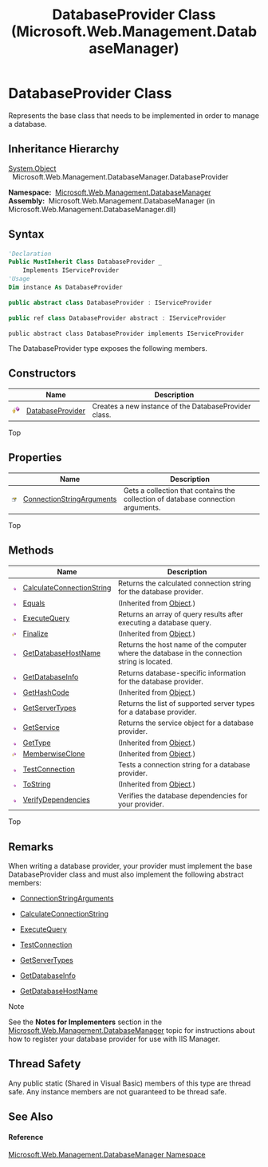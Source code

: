 ﻿---
title: DatabaseProvider Class (Microsoft.Web.Management.DatabaseManager)
TOCTitle: DatabaseProvider Class
ms:assetid: T:Microsoft.Web.Management.DatabaseManager.DatabaseProvider
ms:mtpsurl: https://msdn.microsoft.com/en-us/library/microsoft.web.management.databasemanager.databaseprovider(v=VS.90)
ms:contentKeyID: 20476612
ms.date: 05/02/2012
mtps_version: v=VS.90
f1_keywords:
- Microsoft.Web.Management.DatabaseManager.DatabaseProvider
dev_langs:
- CSharp
- JScript
- VB
- c++
api_location:
- Microsoft.Web.Management.DatabaseManager.dll
api_name:
- Microsoft.Web.Management.DatabaseManager.DatabaseProvider
api_type:
- Managed
topic_type:
- apiref
- kbSyntax
product_family_name: VS
ROBOTS: INDEX,FOLLOW
---

# DatabaseProvider Class

Represents the base class that needs to be implemented in order to manage a database.

## Inheritance Hierarchy

[System.Object](https://msdn.microsoft.com/en-us/library/e5kfa45b\(v=vs.90\))  
  Microsoft.Web.Management.DatabaseManager.DatabaseProvider  

**Namespace:**  [Microsoft.Web.Management.DatabaseManager](microsoft-web-management-databasemanager-namespace.md)  
**Assembly:**  Microsoft.Web.Management.DatabaseManager (in Microsoft.Web.Management.DatabaseManager.dll)

## Syntax

``` vb
'Declaration
Public MustInherit Class DatabaseProvider _
    Implements IServiceProvider
'Usage
Dim instance As DatabaseProvider
```

``` csharp
public abstract class DatabaseProvider : IServiceProvider
```

``` c++
public ref class DatabaseProvider abstract : IServiceProvider
```

``` jscript
public abstract class DatabaseProvider implements IServiceProvider
```

The DatabaseProvider type exposes the following members.

## Constructors

<table>
<thead>
<tr class="header">
<th> </th>
<th>Name</th>
<th>Description</th>
</tr>
</thead>
<tbody>
<tr class="odd">
<td><img src="images/Dd565996.protmethod(en-us,VS.90).gif" title="Protected method" alt="Protected method" /></td>
<td><a href="databaseprovider-constructor-microsoft-web-management-databasemanager.md">DatabaseProvider</a></td>
<td>Creates a new instance of the DatabaseProvider class.</td>
</tr>
</tbody>
</table>


Top

## Properties

<table>
<thead>
<tr class="header">
<th> </th>
<th>Name</th>
<th>Description</th>
</tr>
</thead>
<tbody>
<tr class="odd">
<td><img src="images/Dd565996.pubproperty(en-us,VS.90).gif" title="Public property" alt="Public property" /></td>
<td><a href="databaseprovider-connectionstringarguments-property-microsoft-web-management-databasemanager.md">ConnectionStringArguments</a></td>
<td>Gets a collection that contains the collection of database connection arguments.</td>
</tr>
</tbody>
</table>


Top

## Methods

<table>
<thead>
<tr class="header">
<th> </th>
<th>Name</th>
<th>Description</th>
</tr>
</thead>
<tbody>
<tr class="odd">
<td><img src="images/Dd565996.pubmethod(en-us,VS.90).gif" title="Public method" alt="Public method" /></td>
<td><a href="databaseprovider-calculateconnectionstring-method-microsoft-web-management-databasemanager.md">CalculateConnectionString</a></td>
<td>Returns the calculated connection string for the database provider.</td>
</tr>
<tr class="even">
<td><img src="images/Dd565996.pubmethod(en-us,VS.90).gif" title="Public method" alt="Public method" /></td>
<td><a href="https://msdn.microsoft.com/en-us/library/bsc2ak47(v=vs.90)">Equals</a></td>
<td>(Inherited from <a href="https://msdn.microsoft.com/en-us/library/e5kfa45b(v=vs.90)">Object</a>.)</td>
</tr>
<tr class="odd">
<td><img src="images/Dd565996.pubmethod(en-us,VS.90).gif" title="Public method" alt="Public method" /></td>
<td><a href="databaseprovider-executequery-method-microsoft-web-management-databasemanager.md">ExecuteQuery</a></td>
<td>Returns an array of query results after executing a database query.</td>
</tr>
<tr class="even">
<td><img src="images/Dd565996.protmethod(en-us,VS.90).gif" title="Protected method" alt="Protected method" /></td>
<td><a href="https://msdn.microsoft.com/en-us/library/4k87zsw7(v=vs.90)">Finalize</a></td>
<td>(Inherited from <a href="https://msdn.microsoft.com/en-us/library/e5kfa45b(v=vs.90)">Object</a>.)</td>
</tr>
<tr class="odd">
<td><img src="images/Dd565996.pubmethod(en-us,VS.90).gif" title="Public method" alt="Public method" /></td>
<td><a href="databaseprovider-getdatabasehostname-method-microsoft-web-management-databasemanager.md">GetDatabaseHostName</a></td>
<td>Returns the host name of the computer where the database in the connection string is located.</td>
</tr>
<tr class="even">
<td><img src="images/Dd565996.pubmethod(en-us,VS.90).gif" title="Public method" alt="Public method" /></td>
<td><a href="databaseprovider-getdatabaseinfo-method-microsoft-web-management-databasemanager.md">GetDatabaseInfo</a></td>
<td>Returns database-specific information for the database provider.</td>
</tr>
<tr class="odd">
<td><img src="images/Dd565996.pubmethod(en-us,VS.90).gif" title="Public method" alt="Public method" /></td>
<td><a href="https://msdn.microsoft.com/en-us/library/zdee4b3y(v=vs.90)">GetHashCode</a></td>
<td>(Inherited from <a href="https://msdn.microsoft.com/en-us/library/e5kfa45b(v=vs.90)">Object</a>.)</td>
</tr>
<tr class="even">
<td><img src="images/Dd565996.pubmethod(en-us,VS.90).gif" title="Public method" alt="Public method" /></td>
<td><a href="databaseprovider-getservertypes-method-microsoft-web-management-databasemanager.md">GetServerTypes</a></td>
<td>Returns the list of supported server types for a database provider.</td>
</tr>
<tr class="odd">
<td><img src="images/Dd565996.pubmethod(en-us,VS.90).gif" title="Public method" alt="Public method" /></td>
<td><a href="databaseprovider-getservice-method-microsoft-web-management-databasemanager.md">GetService</a></td>
<td>Returns the service object for a database provider.</td>
</tr>
<tr class="even">
<td><img src="images/Dd565996.pubmethod(en-us,VS.90).gif" title="Public method" alt="Public method" /></td>
<td><a href="https://msdn.microsoft.com/en-us/library/dfwy45w9(v=vs.90)">GetType</a></td>
<td>(Inherited from <a href="https://msdn.microsoft.com/en-us/library/e5kfa45b(v=vs.90)">Object</a>.)</td>
</tr>
<tr class="odd">
<td><img src="images/Dd565996.protmethod(en-us,VS.90).gif" title="Protected method" alt="Protected method" /></td>
<td><a href="https://msdn.microsoft.com/en-us/library/57ctke0a(v=vs.90)">MemberwiseClone</a></td>
<td>(Inherited from <a href="https://msdn.microsoft.com/en-us/library/e5kfa45b(v=vs.90)">Object</a>.)</td>
</tr>
<tr class="even">
<td><img src="images/Dd565996.pubmethod(en-us,VS.90).gif" title="Public method" alt="Public method" /></td>
<td><a href="databaseprovider-testconnection-method-microsoft-web-management-databasemanager.md">TestConnection</a></td>
<td>Tests a connection string for a database provider.</td>
</tr>
<tr class="odd">
<td><img src="images/Dd565996.pubmethod(en-us,VS.90).gif" title="Public method" alt="Public method" /></td>
<td><a href="https://msdn.microsoft.com/en-us/library/7bxwbwt2(v=vs.90)">ToString</a></td>
<td>(Inherited from <a href="https://msdn.microsoft.com/en-us/library/e5kfa45b(v=vs.90)">Object</a>.)</td>
</tr>
<tr class="even">
<td><img src="images/Dd565996.pubmethod(en-us,VS.90).gif" title="Public method" alt="Public method" /></td>
<td><a href="databaseprovider-verifydependencies-method-microsoft-web-management-databasemanager.md">VerifyDependencies</a></td>
<td>Verifies the database dependencies for your provider.</td>
</tr>
</tbody>
</table>


Top

## Remarks

When writing a database provider, your provider must implement the base DatabaseProvider class and must also implement the following abstract members:

  - [ConnectionStringArguments](databaseprovider-connectionstringarguments-property-microsoft-web-management-databasemanager.md)

  - [CalculateConnectionString](databaseprovider-calculateconnectionstring-method-microsoft-web-management-databasemanager.md)

  - [ExecuteQuery](databaseprovider-executequery-method-microsoft-web-management-databasemanager.md)

  - [TestConnection](databaseprovider-testconnection-method-microsoft-web-management-databasemanager.md)

  - [GetServerTypes](databaseprovider-getservertypes-method-microsoft-web-management-databasemanager.md)

  - [GetDatabaseInfo](databaseprovider-getdatabaseinfo-method-microsoft-web-management-databasemanager.md)

  - [GetDatabaseHostName](databaseprovider-getdatabasehostname-method-microsoft-web-management-databasemanager.md)


> [!NOTE]
> <P>See the <STRONG>Notes for Implementers</STRONG> section in the <A href="microsoft-web-management-databasemanager-namespace.md">Microsoft.Web.Management.DatabaseManager</A> topic for instructions about how to register your database provider for use with IIS Manager.</P>



## Thread Safety

Any public static (Shared in Visual Basic) members of this type are thread safe. Any instance members are not guaranteed to be thread safe.

## See Also

#### Reference

[Microsoft.Web.Management.DatabaseManager Namespace](microsoft-web-management-databasemanager-namespace.md)

